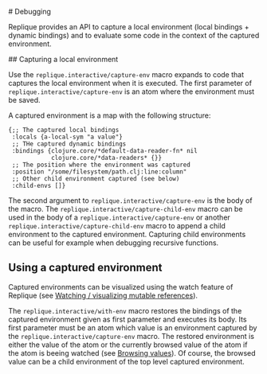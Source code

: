# Debugging

Replique provides an API to capture a local environment (local bindings + dynamic bindings) and to evaluate some code in the context of the captured environment.

## Capturing a local environment

Use the `replique.interactive/capture-env` macro expands to code that captures the local environment when it is executed.
The first parameter of `replique.interactive/capture-env` is an atom where the environment must be saved.

A captured environment is a map with the following structure:

```
{;; The captured local bindings
 :locals {a-local-sym "a value"}
 ;; THe captured dynamic bindings
 :bindings {clojure.core/*default-data-reader-fn* nil
            clojure.core/*data-readers* {}}
 ;; The position where the environment was captured
 :position "/some/filesystem/path.clj:line:column"
 ;; Other child environment captured (see below)
 :child-envs []}
```

The second argument to `replique.interactive/capture-env` is the body of the macro.
The `replique.interactive/capture-child-env` macro can be used in the body of a `replique.interactive/capture-env` or another `replique.interactive/capture-child-env` macro to append a child environment to the captured environment.
Capturing child environments can be useful for example when debugging recursive functions.

## Using a captured environment

Captured environments can be visualized using the watch feature of Replique (see [Watching / visualizing mutable references](https://github.com/EwenG/replique.el/blob/master/doc/watching-visualizing-mutable-references.md)).

The `replique.interactive/with-env` macro restores the bindings of the captured environment given as first parameter and executes its body.
Its first parameter must be an atom which value is an environment captured by the `replique.interactive/capture-env` macro.
The restored environment is either the value of the atom or the currently browsed value of the atom if the atom is beeing watched (see [Browsing values](https://github.com/EwenG/replique.el/blob/master/doc/watching-visualizing-mutable-references.md#browsing-values)).
Of course, the browsed value can be a child environment of the top level captured environment.